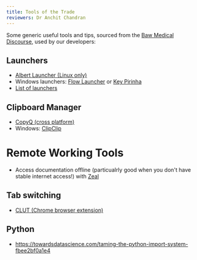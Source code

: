```yaml
---
title: Tools of the Trade
reviewers: Dr Anchit Chandran
---
```


Some generic useful tools and tips, sourced from the [Baw Medical Discourse](https://bawmedical.co.uk/t/generic-useful-tools-and-tips/762), used by our developers:

## Launchers

* [Albert Launcher (Linux only)](https://albertlauncher.github.io/)
* Windows launchers: [Flow Launcher](https://www.flowlauncher.com/docs/#/) or [Key Pirinha](https://keypirinha.com/)
* [List of launchers](https://marcus-baw.medium.com/theres-no-such-thing-as-a-free-launch-or-maybe-there-is-launchers-on-linux-in-2017-2f1bad929403)

## Clipboard Manager

* [CopyQ (cross platform)](https://hluk.github.io/CopyQ/)
* Windows: [ClipClip](https://clipclip.com/)

# Remote Working Tools

- Access documentation offline (particualrly good when you don't have stable internet access!) with [Zeal](https://zealdocs.org/)

## Tab switching

* [CLUT (Chrome browser extension)](https://chrome.google.com/webstore/detail/clut-cycle-last-used-tabs/cobieddmkhhnbeldhncnfcgcaccmehgn?hl=en)

## Python

* <https://towardsdatascience.com/taming-the-python-import-system-fbee2bf0a1e4>
